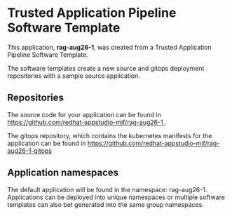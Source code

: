 # Trusted Application Pipeline Software Template

This application, **rag-aug26-1**, was created from a Trusted Application Pipeline Software Template.

The software templates create a new source and gitops deployment repositories with a sample source application. 

## Repositories

The source code for your application can be found in [https://github.com/redhat-appstudio-mjf/rag-aug26-1 ](https://github.com/redhat-appstudio-mjf/rag-aug26-1 ).
 
The gitops repository, which contains the kubernetes manifests for the application can be found in 
[https://github.com/redhat-appstudio-mjf/rag-aug26-1-gitops ](https://github.com/redhat-appstudio-mjf/rag-aug26-1-gitops ) 

## Application namespaces 

The default application will be found in the namespace: rag-aug26-1. Applications can be deployed into unique namespaces or multiple software templates can also bet generated into the same group namespaces.  